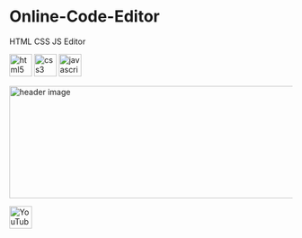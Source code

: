 # Online-Code-Editor

HTML CSS JS Editor

[<img src='https://cdn.jsdelivr.net/npm/simple-icons@3.0.1/icons/html5.svg' alt='html5' height='40'>](https://raw.githubusercontent.com/devicons/devicon/master/icons/html5/html5-original-wordmark.svg)  [<img src='https://cdn.jsdelivr.net/npm/simple-icons@3.0.1/icons/css3.svg' alt='css3' height='40'>](https://raw.githubusercontent.com/devicons/devicon/master/icons/css3/css3-original-wordmark.svg)  [<img src='https://cdn.jsdelivr.net/npm/simple-icons@3.0.1/icons/javascript.svg' alt='javascript' height='40'>](https://raw.githubusercontent.com/devicons/devicon/master/icons/javascript/javascript-original.svg)  


<img width="860" height="200" alt="header image" src="https://github.com/user-attachments/assets/78bb3cca-6643-44b8-9583-4a873ee2972d" />


[<img src='https://cdn.jsdelivr.net/npm/simple-icons@3.0.1/icons/youtube.svg' alt='YouTube' height='40'>](https://www.youtube.com/@compactlms) 
